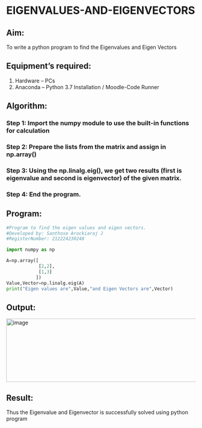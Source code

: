 # EIGENVALUES-AND-EIGENVECTORS
## Aim:
To write a python program to find the Eigenvalues and Eigen Vectors
## Equipment’s required:
1. 	Hardware – PCs
2. 	Anaconda – Python 3.7 Installation / Moodle-Code Runner
## Algorithm:
### Step 1: Import the numpy module to use the built-in functions for calculation
### Step 2: Prepare the lists from the matrix and assign in np.array()
### Step 3: Using the np.linalg.eig(), we get two results (first is eigenvalue and second is eigenvector) of the given matrix.
### Step 4: End the program.

## Program:
```python
#Program to find the eigen values and eigen vectors.
#Developed by: Santhose Arockiaraj J
#RegisterNumber: 212224230248

import numpy as np

A=np.array([
            [2,2],
            [1,3]
           ])
Value,Vector=np.linalg.eig(A)
print("Eigen values are",Value,"and Eigen Vectors are",Vector)
```

## Output:

<img width="1239" height="168" alt="image" src="https://github.com/user-attachments/assets/5cff9e5a-aef5-4cff-8d50-3c97f51886ea" />

## Result:
Thus the Eigenvalue and Eigenvector is successfully solved using python program
